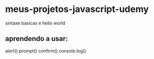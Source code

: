 # meus-projetos-javascript-udemy
 sintaxe basicas e hello world

 ## aprendendo a usar: 
 
 alert()
 prompt()
 confirm()
 console.log()

